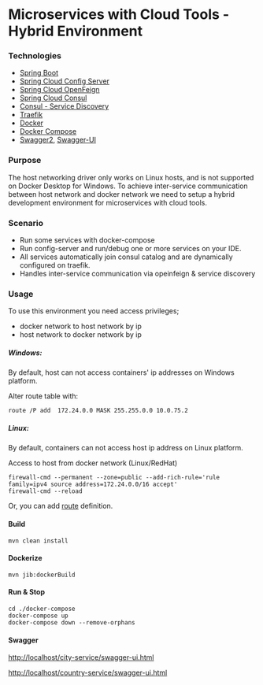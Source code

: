 
# Microservices with Cloud Tools - Hybrid Environment

### Technologies

- [Spring Boot](https://spring.io/projects/spring-boot)
- [Spring Cloud Config Server](https://spring.io/projects/spring-cloud-config)
- [Spring Cloud OpenFeign](https://spring.io/projects/spring-cloud-openfeign)
- [Spring Cloud Consul](https://spring.io/projects/spring-cloud-consul)
- [Consul - Service Discovery](https://www.consul.io/)
- [Traefik](https://traefik.io/)
- [Docker](https://www.docker.com/)
- [Docker Compose](https://docs.docker.com/compose/)
- [Swagger2](https://github.com/springfox/springfox/springfox-swagger2), [Swagger-UI](https://github.com/springfox/springfox/springfox-ui) 

### Purpose

The host networking driver only works on Linux hosts, and is not supported on Docker Desktop for Windows.
To achieve inter-service communication between host network and docker network we need to setup a hybrid development environment for microservices with cloud tools. 

### Scenario
- Run some services with docker-compose
- Run config-server and run/debug one or more services on your IDE.
- All services automatically join consul catalog and are dynamically configured on traefik.
- Handles inter-service communication via opeinfeign & service discovery
 

### Usage

To use this environment you need access privileges;
- docker network to host network by ip
- host network to docker network by ip

##### Windows:
By default, host can not access containers' ip addresses on Windows platform.
 
Alter route table with:
```console
route /P add  172.24.0.0 MASK 255.255.0.0 10.0.75.2
```
##### Linux:
By default, containers can not access host ip address on Linux platform.
 
Access to host from docker network (Linux/RedHat)

```console
firewall-cmd --permanent --zone=public --add-rich-rule='rule family=ipv4 source address=172.24.0.0/16 accept' 
firewall-cmd --reload
```
Or, you can add [route](http://man7.org/linux/man-pages/man8/route.8.html) definition.

#### Build
```console
mvn clean install 
```

#### Dockerize
```console
mvn jib:dockerBuild
```

#### Run & Stop
```console
cd ./docker-compose
docker-compose up 
docker-compose down --remove-orphans
```

#### Swagger

[http://localhost/city-service/swagger-ui.html](http://localhost/city-service/swagger-ui.html)

[http://localhost/country-service/swagger-ui.html](http://localhost/country-service/swagger-ui.html)

